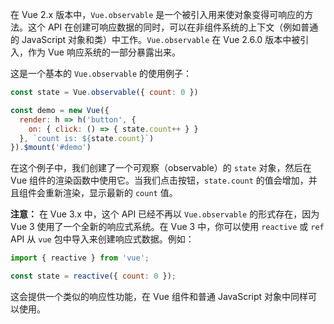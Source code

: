 在 Vue 2.x 版本中，`Vue.observable` 是一个被引入用来使对象变得可响应的方法。这个 API 在创建可响应数据的同时，可以在非组件系统的上下文（例如普通的 JavaScript 对象和类）中工作。`Vue.observable` 在 Vue 2.6.0 版本中被引入，作为 Vue 响应系统的一部分暴露出来。

这是一个基本的 `Vue.observable` 的使用例子：

```javascript
const state = Vue.observable({ count: 0 })

const demo = new Vue({
  render: h => h('button', {
    on: { click: () => { state.count++ } }
  }, `count is: ${state.count}`)
}).$mount('#demo')
```

在这个例子中，我们创建了一个可观察（observable）的 `state` 对象，然后在 Vue 组件的渲染函数中使用它。当我们点击按钮，`state.count` 的值会增加，并且组件会重新渲染，显示最新的 `count` 值。

**注意：** 在 Vue 3.x 中，这个 API 已经不再以 `Vue.observable` 的形式存在，因为 Vue 3 使用了一个全新的响应式系统。在 Vue 3 中，你可以使用 `reactive` 或 `ref` API 从 `vue` 包中导入来创建响应式数据。例如：

```javascript
import { reactive } from 'vue';

const state = reactive({ count: 0 });
```

这会提供一个类似的响应性功能，在 Vue 组件和普通 JavaScript 对象中同样可以使用。